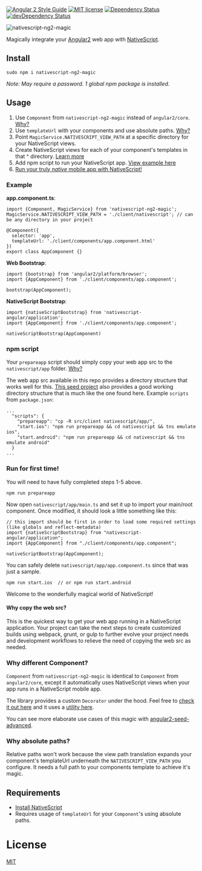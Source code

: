 [![Angular 2 Style Guide](https://mgechev.github.io/angular2-style-guide/images/badge.svg)](https://github.com/mgechev/angular2-style-guide)
[![MIT license](http://img.shields.io/badge/license-MIT-brightgreen.svg)](http://opensource.org/licenses/MIT)
[![Dependency Status](https://david-dm.org/preboot/angular2-library-seed/status.svg)](https://david-dm.org/preboot/angular2-library-seed#info=dependencies) [![devDependency Status](https://david-dm.org/preboot/angular2-library-seed/dev-status.svg)](https://david-dm.org/preboot/angular2-webpack#info=devDependencies)

![nativescript-ng2-magic](https://cdn.filestackcontent.com/XXMT4f8S8OGngNsJj0pr?v=0)

Magically integrate your [Angular2](https://angular.io/) web app with [NativeScript](https://www.nativescript.org/).

## Install

```
sudo npm i nativescript-ng2-magic
```

*Note: May require a password. 1 global npm package is installed.*

## Usage

1. Use `Component` from `nativescript-ng2-magic` instead of `angular2/core`. [Why?](#why-different-component)
2. Use `templateUrl` with your components and use absolute paths. [Why?](#why-absolute-paths)
3. Point `MagicService.NATIVESCRIPT_VIEW_PATH` at a specific directory for your NativeScript views.
4. Create NativeScript views for each of your component's templates in that ^ directory. [Learn more](http://angularjs.blogspot.com/2016/03/code-reuse-in-angular-2-native-mobile.html?m=1)
5. Add npm script to run your NativeScript app. [View example here](#npm-script)
6. [Run your truly *native* mobile app with NativeScript!](#run-for-first-time)

### Example

**app.component.ts**:

```
import {Component, MagicService} from 'nativescript-ng2-magic';
MagicService.NATIVESCRIPT_VIEW_PATH = './client/nativescript'; // can be any directory in your project

@Component({
  selector: 'app',
  templateUrl: './client/components/app.component.html'
})
export class AppComponent {}
```

**Web Bootstrap**:

```
import {bootstrap} from 'angular2/platform/browser';
import {AppComponent} from './client/components/app.component';

bootstrap(AppComponent);
```

**NativeScript Bootstrap**:

```
import {nativeScriptBootstrap} from 'nativescript-angular/application';
import {AppComponent} from './client/components/app.component';

nativeScriptBootstrap(AppComponent)
```

### npm script 

Your `prepareapp` script should simply copy your web app src to the `nativescript/app` folder. [Why?](#why-copy-web-src)

The web app src available in this repo provides a directory structure that works well for this. [This seed project](https://github.com/NathanWalker/angular2-webpack-seed) also provides a good working directory structure that is much like the one found here.
Example `scripts` from `package.json`:

```
...
  "scripts": {
    "prepareapp": "cp -R src/client nativescript/app/",
    "start.ios": "npm run prepareapp && cd nativescript && tns emulate ios",
    "start.android": "npm run prepareapp && cd nativescript && tns emulate android"
  }
...
```

### Run for first time!

You will need to have fully completed steps 1-5 above.

```
npm run prepareapp
```

Now open `nativescript/app/main.ts` and set it up to import your main/root component. Once modified, it should look a little something like this:

```
// this import should be first in order to load some required settings (like globals and reflect-metadata)
import {nativeScriptBootstrap} from "nativescript-angular/application";
import {AppComponent} from "./client/components/app.component";

nativeScriptBootstrap(AppComponent);
```

You can safely delete `nativescript/app/app.component.ts` since that was just a sample.

```
npm run start.ios  // or npm run start.android
```

Welcome to the wonderfully magical world of NativeScript!

#### Why copy the web src?

This is the quickest way to get your web app running in a NativeScript application.
Your project can take the next steps to create customized builds using webpack, grunt, or gulp to further evolve your project needs and development workflows to relieve the need of copying the web src as needed.

### Why different Component?

`Component` from `nativescript-ng2-magic` is identical to `Component` from `angular2/core`, except it automatically uses NativeScript views when your app runs in a NativeScript mobile app.

The library provides a custom `Decorator` under the hood.
Feel free to [check it out here](https://github.com/NathanWalker/nativescript-ng2-magic/blob/master/src/client/plugin/decorators/magic.component.ts) and it uses a [utility here](https://github.com/NathanWalker/nativescript-ng2-magic/blob/master/src/client/plugin/decorators/utils.ts).

You can see more elaborate use cases of this magic with [angular2-seed-advanced](https://github.com/NathanWalker/angular2-seed-advanced).

### Why absolute paths?

Relative paths won't work because the view path translation expands your component's templateUrl underneath the `NATIVESCRIPT_VIEW_PATH` you configure. It needs a full path to your components template to achieve it's magic.

## Requirements

* [Install NativeScript](http://docs.nativescript.org/start/getting-started#install-nativescript-and-configure-your-environment)
* Requires usage of `templateUrl` for your `Component`'s using absolute paths. 

# License

[MIT](/LICENSE)
